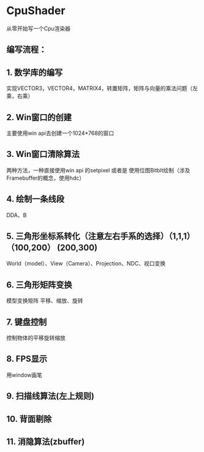 # CpuShader
从零开始写一个Cpu渲染器

## 编写流程：
## 1. 数学库的编写
实现VECTOR3，VECTOR4，MATRIX4，转置矩阵，矩阵与向量的乘法问题（左乘，右乘）
## 2. Win窗口的创建
主要使用win api去创建一个1024*768的窗口
## 3. Win窗口清除算法
两种方法，一种直接使用win api 的setpixel 
或者是 使用位图Bitblt绘制（涉及Framebuffer的概念，使用hdc）
## 4. 绘制一条线段
DDA、B
## 5. 三角形坐标系转化（注意左右手系的选择）（1,1,1）（100,200） (200,300)
World（model）、View（Camera）、Projection、NDC、视口变换
## 6. 三角形矩阵变换
模型变换矩阵 平移、缩放、旋转
## 7. 键盘控制
控制物体的平移旋转缩放
## 8. FPS显示
用window画笔
## 9. 扫描线算法(左上规则)
## 10. 背面剔除
## 11. 消隐算法(zbuffer)
